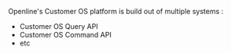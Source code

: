 Openline's Customer OS platform is build out of multiple systems :
- Customer OS Query API
- Customer OS Command API
- etc
